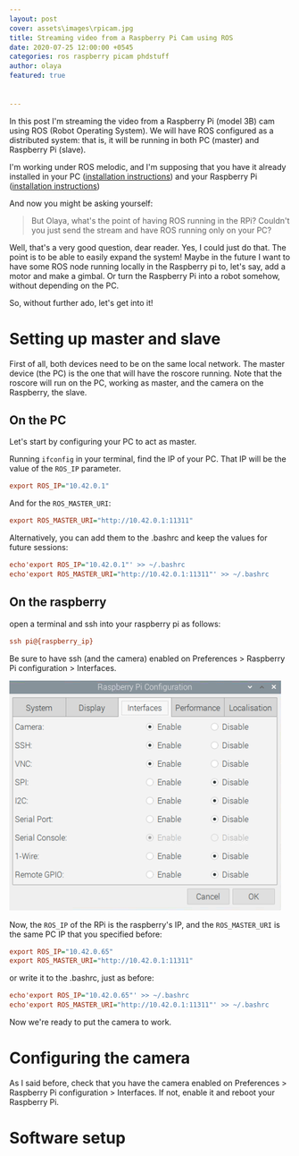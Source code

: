 ```yaml
---
layout: post
cover: assets\images\rpicam.jpg
title: Streaming video from a Raspberry Pi Cam using ROS
date: 2020-07-25 12:00:00 +0545
categories: ros raspberry picam phdstuff
author: olaya
featured: true


---
```

In this post I'm streaming the video from a Raspberry Pi (model 3B) cam using ROS
(Robot Operating System). We will have ROS configured as a distributed system: that is,
it will be running in both PC (master) and Raspberry Pi (slave).

I'm working under ROS melodic, and I'm supposing that you have it already installed
in your PC ([installation instructions](http://wiki.ros.org/melodic/Installation/Ubuntu))
and your Raspberry Pi ([installation instructions](http://wiki.ros.org/ROSberryPi/Installing%20ROS%20Melodic%20on%20the%20Raspberry%20Pi))

And now you might be asking yourself:

> But Olaya, what's the point of having ROS running in the RPi? Couldn't you just
> send the stream and have ROS running only on your PC?

Well, that's a very good question, dear reader. Yes, I could just do that.
The point is to be able to easily expand the system!
Maybe in the future I want to have some ROS node running locally in the
Raspberry pi to, let's say, add a motor and make a gimbal. Or turn the Raspberry Pi into
a robot somehow, without depending on the PC.

So, without further ado, let's get into it!


# Setting up master and slave
First of all, both devices need to be on the same local network.
The master device (the PC) is the one that will have the roscore running.
Note that the roscore will run on the PC, working as master, and the camera on the Raspberry, the slave.

## On the PC
Let's start by configuring your PC to act as master.

Running `ifconfig` in your terminal, find the IP of your PC. That IP will be the
value of the `ROS_IP` parameter.

```ini
export ROS_IP="10.42.0.1"
```

And for the `ROS_MASTER_URI`:

```ini
export ROS_MASTER_URI="http://10.42.0.1:11311"
```

Alternatively, you can add them to the .bashrc and keep the values for future sessions:

```ini
echo'export ROS_IP="10.42.0.1"' >> ~/.bashrc
echo'export ROS_MASTER_URI="http://10.42.0.1:11311"' >> ~/.bashrc
```

## On the raspberry

open a terminal and ssh into your raspberry pi as follows:
```ini
ssh pi@{raspberry_ip}
```

Be sure to have ssh (and the camera) enabled on Preferences > Raspberry Pi configuration > Interfaces.

![](https://raw.githubusercontent.com/olayasturias/olayasturias.github.io/master/assets/images/rpi-cam-ros/interfaces.PNG)


Now, the `ROS_IP` of the RPi is the raspberry's IP, and the `ROS_MASTER_URI` is the
same PC IP that you specified before:
```ini
export ROS_IP="10.42.0.65"
export ROS_MASTER_URI="http://10.42.0.1:11311"
```
or write it to the .bashrc, just as before:
```ini
echo'export ROS_IP="10.42.0.65"' >> ~/.bashrc
echo'export ROS_MASTER_URI="http://10.42.0.1:11311"' >> ~/.bashrc
```

Now we're ready to put the camera to work.

# Configuring the camera

As I said before, check that you have the camera enabled on
Preferences > Raspberry Pi configuration > Interfaces. If not, enable it and reboot
your Raspberry Pi.







# Software setup
